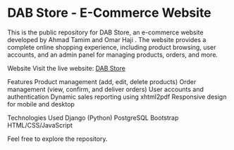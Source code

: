  # DAB Store - E-Commerce Website

This is the public repository for DAB Store, an e-commerce website developed by Ahmad Tamim and Omar Haji . The website provides a complete online shopping experience, including product browsing, user accounts, and an admin panel for managing products, orders, and more.

Website
Visit the live website: [DAB Store](https://dab-store.vercel.app/)

Features
Product management (add, edit, delete products)
Order management (view, confirm, and deliver orders)
User accounts and authentication
Dynamic sales reporting using xhtml2pdf
Responsive design for mobile and desktop

Technologies Used
Django (Python)
PostgreSQL
Bootstrap
HTML/CSS/JavaScript

Feel free to explore the repository.
